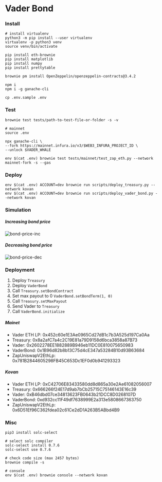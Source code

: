 # Vader Bond

### Install

```shell
# install virtualenv
python3 -m pip install --user virtualenv
virtualenv -p python3 venv
source venv/bin/activate

pip install eth-brownie
pip install matplotlib
pip install numpy
pip install prettytable

brownie pm install OpenZeppelin/openzeppelin-contracts@3.4.2

npm i
npm i -g ganache-cli

cp .env.sample .env
```

### Test

```shell
brownie test tests/path-to-test-file-or-folder -s -v

# mainnet
source .env

npx ganache-cli \
--fork https://mainnet.infura.io/v3/$WEB3_INFURA_PROJECT_ID \
--unlock $VADER_WHALE

env $(cat .env) brownie test tests/mainnet/test_zap_eth.py --network mainnet-fork -s --gas
```

### Deploy

```shell
env $(cat .env) ACCOUNT=dev brownie run scripts/deploy_treasury.py --network kovan
env $(cat .env) ACCOUNT=dev brownie run scripts/deploy_vader_bond.py --network kovan
```

### Simulation

##### Increasing bond price

![bond-price-inc](./doc/bond-price-inc.png)

##### Decreasing bond price

![bond-price-dec](./doc/bond-price-dec.png)

### Deployment

1. Deploy `Treasury`
2. Deploy `VaderBond`
3. Call `Treasury.setBondContract`
4. Set max payout to 0 `VaderBond.setBondTerm(1, 0)`
5. Call `Treasury.setMaxPayout`
6. Send Vader to `Treasury`
7. Call `VaderBond.initialize`

##### Mainet

-   Vader ETH LP: 0x452c60e1E3Ae0965Cd27dB1c7b3A525d197Ca0Aa
-   Treasury: 0x8a2afC7a4c2C19E81a79D9158d6bca3858a87B73
-   Vader: 0x2602278EE1882889B946eb11DC0E810075650983
-   VaderBond: 0x1B96d82b8b13C75d4cE347a53284B10d93B63684
-   ZapUniswapV2EthLp: 0x781B2844605298FB45C653Dc1EF0d0b941293323

##### Kovan

-   Vader ETH LP: 0xC42706E83433580dd8d865a30e2Ae61082056007
-   Treasury: 0x666266f24E17d9ab7bCb25715C75146143E16c39
-   Vader: 0xB46dbd07ce34813623FB0643b21DCC8D0268107D
-   VaderBond: 0xd932cc11F49df7638999E2a313e5808667363750
-   ZapUniswapV2EthLp: 0x6D51Ef96C362fdea02c61Ce2dD1A263B5ABbd4B9

### Misc

```shell
pip3 install solc-select

# select solc compiler
solc-select install 0.7.6
solc-select use 0.7.6

# check code size (max 2457 bytes)
brownie compile -s

# console
env $(cat .env) brownie console --network kovan
```
